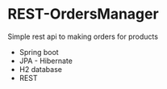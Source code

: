 # REST-OrdersManager
Simple rest api to making orders for products 

- Spring boot
- JPA - Hibernate
- H2 database
- REST
